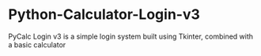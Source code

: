 # Python-Calculator-Login-v3
PyCalc Login v3 is a simple login system built using Tkinter, combined with a basic calculator
